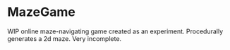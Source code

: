 # MazeGame
WIP online maze-navigating game created as an experiment. Procedurally generates a 2d maze. Very incomplete.
